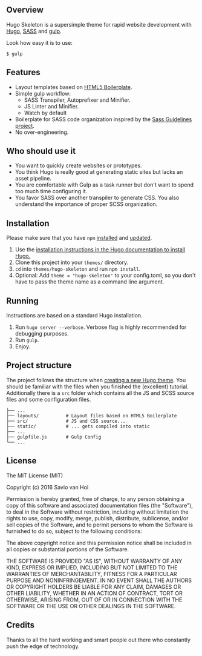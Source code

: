## Overview

 Hugo Skeleton is a supersimple theme for rapid website development with [Hugo](https://github.com/spf13/hugo), [SASS](http://sass-lang.com/) and [gulp](https://github.com/gulpjs/gulp).

 Look how easy it is to use:

 `$ gulp`

## Features
- Layout templates based on [HTML5 Boilerplate](https://github.com/h5bp/html5-boilerplate).
- Simple gulp workflow:
  - SASS Transpiler, Autoprefixer and Minifier.
  - JS Linter and Minifier.
  - Watch by default
- Boilerplate for SASS code organization inspired by the [Sass Guidelines project](http://sass-guidelin.es/#architecture).
- No over-engineering.

## Who should use it
 - You want to quickly create websites or prototypes.
 - You think Hugo is really good at generating static sites but lacks an asset pipeline.
 - You are comfortable with Gulp as a task runner but don't want to spend too much time configuring it.
 - You favor SASS over another transpiler to generate CSS. You also understand the importance of proper SCSS organization.

## Installation
Please make sure that you have `npm` [installed](https://nodejs.org/en/download/) and [updated](https://docs.npmjs.com/getting-started/installing-node).

1. Use the [installation instructions in the Hugo documentation to install Hugo.](http://gohugo.io/overview/installing/)
2. Clone this project into your `themes/` directory.
3. `cd` into `themes/hugo-skeleton` and run `npm install`.
4. Optional: Add `theme = "hugo-skeleton"` to your config.toml, so you don't have to pass the theme name as a command line argument.

## Running
Instructions are based on a standard Hugo installation.

1. Run `hugo server --verbose`. Verbose flag is highly recommended for debugging purposes.
2. Run `gulp`.
3. Enjoy.

## Project structure
The project follows the structure when [creating a new Hugo theme](http://gohugo.io/tutorials/creating-a-new-theme/). You should be familiar with the files when you finished the (excellent) tutorial. Additionally there is a `src` folder which contains all the JS and SCSS source files and some configuration files.

```
├── ...   
├── layouts/          # Layout files based on HTML5 Boilerplate
├── src/              # JS and CSS source...
├── static/           # ... gets compiled into static
├── ...    
├── gulpfile.js       # Gulp Config
└── ...
```

## License
The MIT License (MIT)

Copyright (c) 2016 Savio van Hoi

Permission is hereby granted, free of charge, to any person obtaining a copy of
this software and associated documentation files (the "Software"), to deal in
the Software without restriction, including without limitation the rights to
use, copy, modify, merge, publish, distribute, sublicense, and/or sell copies of
the Software, and to permit persons to whom the Software is furnished to do so,
subject to the following conditions:

The above copyright notice and this permission notice shall be included in all
copies or substantial portions of the Software.

THE SOFTWARE IS PROVIDED "AS IS", WITHOUT WARRANTY OF ANY KIND, EXPRESS OR
IMPLIED, INCLUDING BUT NOT LIMITED TO THE WARRANTIES OF MERCHANTABILITY, FITNESS
FOR A PARTICULAR PURPOSE AND NONINFRINGEMENT. IN NO EVENT SHALL THE AUTHORS OR
COPYRIGHT HOLDERS BE LIABLE FOR ANY CLAIM, DAMAGES OR OTHER LIABILITY, WHETHER
IN AN ACTION OF CONTRACT, TORT OR OTHERWISE, ARISING FROM, OUT OF OR IN
CONNECTION WITH THE SOFTWARE OR THE USE OR OTHER DEALINGS IN THE SOFTWARE.

## Credits
Thanks to all the hard working and smart people out there who constantly push the edge of technology.

